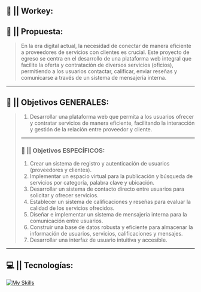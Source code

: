## 💼 || Workey:

## 🍒 || Propuesta:
> En la era digital actual, la necesidad de conectar de manera eficiente a proveedores de servicios con clientes es crucial. Este proyecto de egreso se centra en el desarrollo de una plataforma web integral que facilite la oferta y contratación de diversos servicios (oficios), permitiendo a los usuarios contactar, calificar, enviar reseñas y comunicarse a través de un sistema de mensajería interna.
----
## 📌 || Objetivos GENERALES:
> 1. Desarrollar una plataforma web que permita a los usuarios ofrecer y contratar servicios de manera eficiente, facilitando la interacción y gestión de la relación entre proveedor y cliente.
> ---
> ### 📜 || Objetivos ESPECÍFICOS:
> 1. Crear un sistema de registro y autenticación de usuarios (proveedores y clientes).
> 2. Implementar un espacio virtual para la publicación y búsqueda de servicios por categoría, palabra clave y ubicación.
> 3. Desarrollar un sistema de contacto directo entre usuarios para solicitar y ofrecer servicios.
> 4. Establecer un sistema de calificaciones y reseñas para evaluar la calidad de los servicios ofrecidos.
> 5. Diseñar e implementar un sistema de mensajería interna para la comunicación entre usuarios.
> 6. Construir una base de datos robusta y eficiente para almacenar la información de usuarios, servicios, calificaciones y mensajes.
> 7. Desarrollar una interfaz de usuario intuitiva y accesible.
---
## 💻 || Tecnologías:
[![My Skills](https://go-skill-icons.vercel.app/api/icons?i=html,css,js,php,json,mysql&titles=true)](https://github.com/bruno-german/SharkBytes)